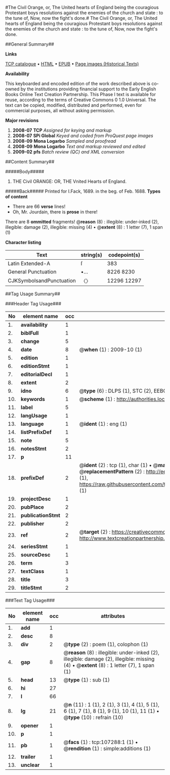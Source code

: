 #The Civil Orange, or, The United hearts of England being the couragious Protestant boys resolutions against the enemies of the church and state : to the tune of, Now, now the fight's done.#
The Civil Orange, or, The United hearts of England being the couragious Protestant boys resolutions against the enemies of the church and state : to the tune of, Now, now the fight's done.

##General Summary##

**Links**

[TCP catalogue](http://www.ota.ox.ac.uk/tcp/)  • 
[HTML](http://tei.it.ox.ac.uk/tcp/Texts-HTML/free/A33/A33199.html)  • 
[EPUB](http://tei.it.ox.ac.uk/tcp/Texts-EPUB/free/A33/A33199.epub) • 
[Page images (Historical Texts)](https://data.historicaltexts.jisc.ac.uk/view?pubId=eebo-18276022e&pageId=eebo-18276022e-107288-1)

**Availability**

This keyboarded and encoded edition of the
	       work described above is co-owned by the institutions
	       providing financial support to the Early English Books
	       Online Text Creation Partnership. This Phase I text is
	       available for reuse, according to the terms of Creative
	       Commons 0 1.0 Universal. The text can be copied,
	       modified, distributed and performed, even for
	       commercial purposes, all without asking permission.

**Major revisions**

1. __2008-07__ __TCP__ *Assigned for keying and markup*
1. __2008-07__ __SPi Global__ *Keyed and coded from ProQuest page images*
1. __2008-09__ __Mona Logarbo__ *Sampled and proofread*
1. __2008-09__ __Mona Logarbo__ *Text and markup reviewed and edited*
1. __2009-02__ __pfs__ *Batch review (QC) and XML conversion*

##Content Summary##

#####Body#####

1. THE Civil ORANGE: OR, THE Vnited Hearts of England.

#####Back#####
Printed for I.Fack, 1689. in the beg. of Feb. 1688.
**Types of content**

  * There are 66 **verse** lines!
  * Oh, Mr. Jourdain, there is **prose** in there!

There are 8 **ommitted** fragments! 
 @__reason__ (8) : illegible: under-inked (2), illegible: damage (2), illegible: missing (4)  •  @__extent__ (8) : 1 letter (7), 1 span (1)

**Character listing**


|Text|string(s)|codepoint(s)|
|---|---|---|
|Latin Extended-A|ſ|383|
|General Punctuation|•…|8226 8230|
|CJKSymbolsandPunctuation|〈〉|12296 12297|

##Tag Usage Summary##

###Header Tag Usage###

|No|element name|occ|attributes|
|---|---|---|---|
|1.|__availability__|1||
|2.|__biblFull__|1||
|3.|__change__|5||
|4.|__date__|8| @__when__ (1) : 2009-10 (1)|
|5.|__edition__|1||
|6.|__editionStmt__|1||
|7.|__editorialDecl__|1||
|8.|__extent__|2||
|9.|__idno__|6| @__type__ (6) : DLPS (1), STC (2), EEBO-CITATION (1), OCLC (1), VID (1)|
|10.|__keywords__|1| @__scheme__ (1) : http://authorities.loc.gov/ (1)|
|11.|__label__|5||
|12.|__langUsage__|1||
|13.|__language__|1| @__ident__ (1) : eng (1)|
|14.|__listPrefixDef__|1||
|15.|__note__|5||
|16.|__notesStmt__|2||
|17.|__p__|11||
|18.|__prefixDef__|2| @__ident__ (2) : tcp (1), char (1)  •  @__matchPattern__ (2) : ([0-9\-]+):([0-9IVX]+) (1), (.+) (1)  •  @__replacementPattern__ (2) : http://eebo.chadwyck.com/downloadtiff?vid=$1&page=$2 (1), https://raw.githubusercontent.com/textcreationpartnership/Texts/master/tcpchars.xml#$1 (1)|
|19.|__projectDesc__|1||
|20.|__pubPlace__|2||
|21.|__publicationStmt__|2||
|22.|__publisher__|2||
|23.|__ref__|2| @__target__ (2) : https://creativecommons.org/publicdomain/zero/1.0/ (1), http://www.textcreationpartnership.org/docs/. (1)|
|24.|__seriesStmt__|1||
|25.|__sourceDesc__|1||
|26.|__term__|3||
|27.|__textClass__|1||
|28.|__title__|3||
|29.|__titleStmt__|2||


###Text Tag Usage###

|No|element name|occ|attributes|
|---|---|---|---|
|1.|__add__|1||
|2.|__desc__|8||
|3.|__div__|2| @__type__ (2) : poem (1), colophon (1)|
|4.|__gap__|8| @__reason__ (8) : illegible: under-inked (2), illegible: damage (2), illegible: missing (4)  •  @__extent__ (8) : 1 letter (7), 1 span (1)|
|5.|__head__|13| @__type__ (1) : sub (1)|
|6.|__hi__|27||
|7.|__l__|66||
|8.|__lg__|21| @__n__ (11) : 1 (1), 2 (1), 3 (1), 4 (1), 5 (1), 6 (1), 7 (1), 8 (1), 9 (1), 10 (1), 11 (1)  •  @__type__ (10) : refrain (10)|
|9.|__opener__|1||
|10.|__p__|1||
|11.|__pb__|1| @__facs__ (1) : tcp:107288:1 (1)  •  @__rendition__ (1) : simple:additions (1)|
|12.|__trailer__|1||
|13.|__unclear__|1||
